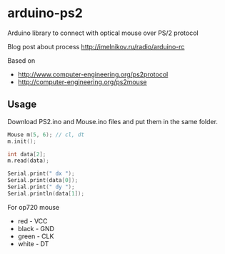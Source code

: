# arduino-ps2
Arduino library to connect with optical mouse over PS/2 protocol

Blog post about process http://imelnikov.ru/radio/arduino-rc

Based on
- http://www.computer-engineering.org/ps2protocol
- http://computer-engineering.org/ps2mouse 

## Usage
Download PS2.ino and Mouse.ino files and put them in the same folder.

```cpp
Mouse m(5, 6); // cl, dt
m.init();

int data[2];
m.read(data);

Serial.print(" dx ");
Serial.print(data[0]);
Serial.print(" dy ");
Serial.println(data[1]);
```

For op720 mouse
* red - VCC
* black - GND
* green - CLK
* white - DT

